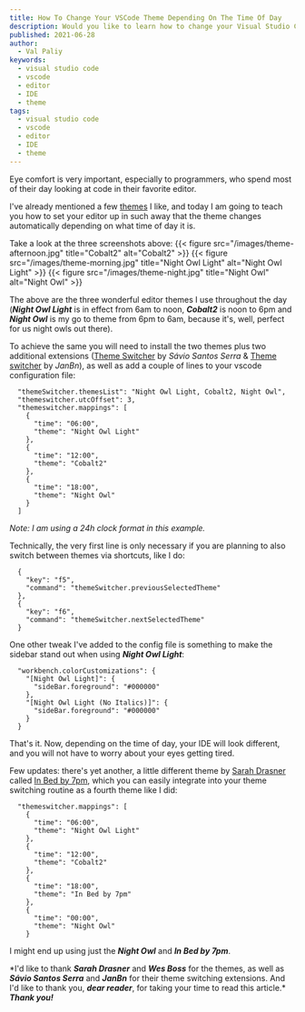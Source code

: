 ```yaml
---
title: How To Change Your VSCode Theme Depending On The Time Of Day
description: Would you like to learn how to change your Visual Studio Code theme as time goes by? Read on!
published: 2021-06-28
author:
  - Val Paliy
keywords:
  - visual studio code
  - vscode
  - editor
  - IDE
  - theme
tags:
  - visual studio code
  - vscode
  - editor
  - IDE
  - theme
---
```


Eye comfort is very important, especially to programmers, who spend most of their day looking at code in their favorite editor.

I've already mentioned a few [themes](https://valticus.pro/tags/theme/) I like, and today I am going to teach you how to set your editor up in such away that the theme changes automatically depending on what time of day it is.

Take a look at the three screenshots above:
{{< figure src="/images/theme-afternoon.jpg" title="Cobalt2" alt="Cobalt2" >}}
{{< figure src="/images/theme-morning.jpg" title="Night Owl Light" alt="Night Owl Light" >}}
{{< figure src="/images/theme-night.jpg" title="Night Owl" alt="Night Owl" >}}

The above are the three wonderful editor themes I use throughout the day (**_Night Owl Light_** is in effect from 6am to noon, **_Cobalt2_** is noon to 6pm and **_Night Owl_** is my go to theme from 6pm to 6am, because it's, well, perfect for us night owls out there).

To achieve the same you will need to install the two themes plus two additional extensions ([Theme Switcher](https://marketplace.visualstudio.com/items?itemName=savioserra.theme-switcher) by _Sávio Santos Serra_ & [Theme switcher](https://marketplace.visualstudio.com/items?itemName=JanBn.vscode-theme-switcher) by _JanBn_), as well as add a couple of lines to your vscode configuration file:

```
  "themeSwitcher.themesList": "Night Owl Light, Cobalt2, Night Owl",
  "themeswitcher.utcOffset": 3,
  "themeswitcher.mappings": [
    {
      "time": "06:00",
      "theme": "Night Owl Light"
    },
    {
      "time": "12:00",
      "theme": "Cobalt2"
    },
    {
      "time": "18:00",
      "theme": "Night Owl"
    }
  ]
```

_Note: I am using a 24h clock format in this example._

Technically, the very first line is only necessary if you are planning to also switch between themes via shortcuts, like I do:

```
  {
    "key": "f5",
    "command": "themeSwitcher.previousSelectedTheme"
  },
  {
    "key": "f6",
    "command": "themeSwitcher.nextSelectedTheme"
  }

```

One other tweak I've added to the config file is something to make the sidebar stand out when using **_Night Owl Light_**:

```
  "workbench.colorCustomizations": {
    "[Night Owl Light]": {
      "sideBar.foreground": "#000000"
    },
    "[Night Owl Light (No Italics)]": {
      "sideBar.foreground": "#000000"
    }
  }
```

That's it. Now, depending on the time of day, your IDE will look different, and you will not have to worry about your eyes getting tired.

Few updates: there's yet another, a little different theme by [Sarah Drasner](https://sarahdrasnerdesign.com/) called [In Bed by 7pm](https://marketplace.visualstudio.com/items?itemName=sdras.inbedby7pm), which you can easily integrate into your theme switching routine as a fourth theme like I did:

```
  "themeswitcher.mappings": [
    {
      "time": "06:00",
      "theme": "Night Owl Light"
    },
    {
      "time": "12:00",
      "theme": "Cobalt2"
    },
    {
      "time": "18:00",
      "theme": "In Bed by 7pm"
    },
    {
      "time": "00:00",
      "theme": "Night Owl"
    }
```

I might end up using just the **_Night Owl_** and **_In Bed by 7pm_**.

\*I'd like to thank **_Sarah Drasner_** and **_Wes Boss_** for the themes, as well as **_Sávio Santos Serra_** and **_JanBn_** for their theme switching extensions. And I'd like to thank you, **_dear reader_**, for taking your time to read this article.\* **_Thank you!_**
